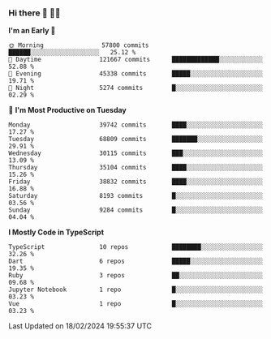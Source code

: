 ### Hi there 👋 🧑‍💻



<!--START_SECTION:waka-->
**I'm an Early 🐤** 

```text
🌞 Morning                57800 commits       ██████░░░░░░░░░░░░░░░░░░░   25.12 % 
🌆 Daytime                121667 commits      █████████████░░░░░░░░░░░░   52.88 % 
🌃 Evening                45338 commits       █████░░░░░░░░░░░░░░░░░░░░   19.71 % 
🌙 Night                  5274 commits        █░░░░░░░░░░░░░░░░░░░░░░░░   02.29 % 
```
📅 **I'm Most Productive on Tuesday** 

```text
Monday                   39742 commits       ████░░░░░░░░░░░░░░░░░░░░░   17.27 % 
Tuesday                  68809 commits       ███████░░░░░░░░░░░░░░░░░░   29.91 % 
Wednesday                30115 commits       ███░░░░░░░░░░░░░░░░░░░░░░   13.09 % 
Thursday                 35104 commits       ████░░░░░░░░░░░░░░░░░░░░░   15.26 % 
Friday                   38832 commits       ████░░░░░░░░░░░░░░░░░░░░░   16.88 % 
Saturday                 8193 commits        █░░░░░░░░░░░░░░░░░░░░░░░░   03.56 % 
Sunday                   9284 commits        █░░░░░░░░░░░░░░░░░░░░░░░░   04.04 % 
```


**I Mostly Code in TypeScript** 

```text
TypeScript               10 repos            ████████░░░░░░░░░░░░░░░░░   32.26 % 
Dart                     6 repos             █████░░░░░░░░░░░░░░░░░░░░   19.35 % 
Ruby                     3 repos             ██░░░░░░░░░░░░░░░░░░░░░░░   09.68 % 
Jupyter Notebook         1 repo              █░░░░░░░░░░░░░░░░░░░░░░░░   03.23 % 
Vue                      1 repo              █░░░░░░░░░░░░░░░░░░░░░░░░   03.23 % 
```




 Last Updated on 18/02/2024 19:55:37 UTC
<!--END_SECTION:waka-->



